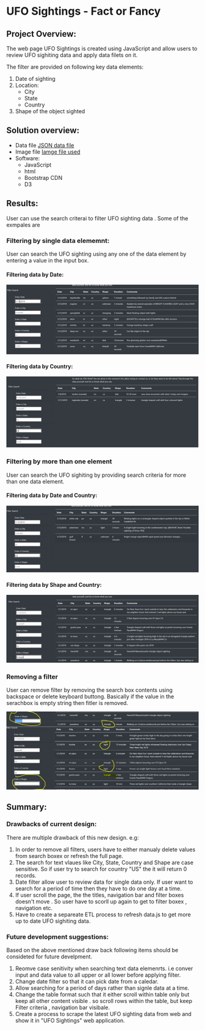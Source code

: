 # UFO Sightings - Fact or Fancy

## Project Overview:
The web page UFO Sightings is created using JavaScript and allow users to review UFO sighiting data and apply data filets on it.

The filter are provided on following key data elements:

1. Date of sighting
2. Location:
    - City
    - State
    - Country
3. Shape of the object sighted

## Solution overview:

- Data file [JSON data file](\js\data.js)
- Image file [Iamge file used](\static\images\nasa.jpg)
- Software:
    - JavaScript
    - html
    - Bootstrap CDN
    - D3

## Results:

User can use the search criterai to filter UFO sighting data . Some of the exmpales are

### Filtering by single data elememnt:

User can search the UFO sighting using any one of the data element by entering a value in the input box. 

#### Filtering data by Date:

![screenshot of filtering by date](\static\images\filter_by_date.png)

#### Filtering data by Country:

![screenshot of filtering by country](\static\images\filter_by_country.png)

### Filtering by more than one element

User can search the UFO sighiting by providing search criteria for more than one data element.

#### Filtering data by Date and Country:

![screenshot of filtering by date and country](\static\images\filter_by_date_country.png)


#### Filtering data by Shape and Country:

![screenshot of filtering by shape and country](\static\images\filter_by_shape_country.png)


### Removing a filter

User can remove filter by removing the search box contents using backspace or delete keyboard buttong. Basically if the value in the serachbox is empty string then fitler is removed.

![screenshot of removing fitler](\static\images\removing_filter.png)

## Summary:

### Drawbacks of current design:
There are multiple drawback of this new design. e.g:

1. In order to remove all filters, users have to either manualy delete values from search boxex or refresh the full page.
2. The search for text vlaues like City, State, Country and Shape are case sensitive. So if user try to search for country "US" the it will return 0 records. 
3. Date filter allow user to review data for single data only. If user want to search for a period of time then they have to do one day at a time.
4. If user scroll the page, the the titles, navigation bar and filter boxes doesn't move . So user have to scorll up again to get to filter boxex , navigation etc.
5. Have to create a separeate ETL process to refresh data.js to get more up to date UFO sighiting data.

### Future development suggestions:

Based on the above mentioned draw back following items should be consideted for future develpment.

1. Reomve case senitivity when searching text data elemenrts. i.e conver input and data value to all upper or all lower before applying filter.
2. Change date filter so that it can pick date from a caledar.
3. Allow searching for a period of days rather than signle data at a time.
4. Change the table format such that it either scroll within table only but keep all other content visible . so scroll rows within the table, but keep Filter criteria , navigation bar visibale.
5. Create a process to scrape the latest UFO sighting data from web and show it in "UFO Sightings" web application.

